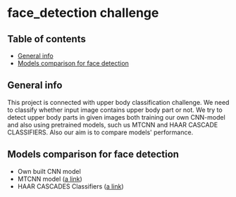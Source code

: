 # face_detection challenge


## Table of contents
* [General info](#general-info)
* [Models comparison for face detection](#models-comparison-for-face-detection)


## General info
This project is connected with upper body classification challenge. 
We need to classify whether input image contains upper body part or not.
We try to detect upper body parts in given images both training our own CNN-model and also using pretrained models, such us MTCNN and HAAR CASCADE CLASSIFIERS.
Also our aim is to compare models' performance.


## Models comparison for face detection
* Own built CNN model
* MTCNN model ([a link](https://pypi.org/project/mtcnn/))
* HAAR CASCADES Classifiers ([a link](https://github.com/parulnith/Face-Detection-in-Python-using-OpenCV/tree/master/data/haarcascades))
